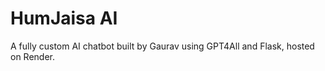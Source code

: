 # HumJaisa AI

A fully custom AI chatbot built by Gaurav using GPT4All and Flask, hosted on Render.
